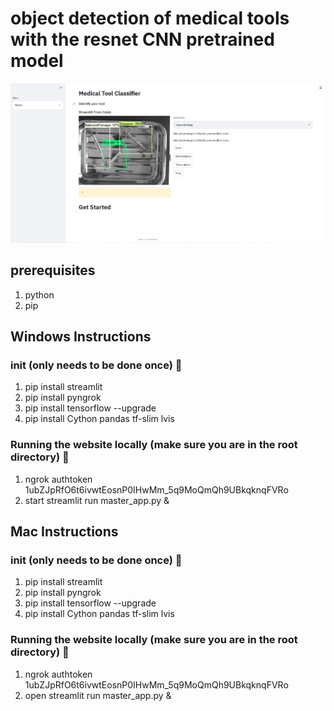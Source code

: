 # object detection of medical tools with the resnet CNN pretrained model

![website](website.png)

## prerequisites
1. python
2. pip

## Windows Instructions
### init (only needs to be done once) :frog:
1. pip install streamlit
2. pip install pyngrok
3. pip install tensorflow --upgrade
4. pip install Cython pandas tf-slim lvis

### Running the website locally (make sure you are in the root directory) :chicken:
1. ngrok authtoken 1ubZJpRfO6t6ivwtEosnP0IHwMm_5q9MoQmQh9UBkqknqFVRo
2. start streamlit run master_app.py &

## Mac Instructions
### init (only needs to be done once) :hedgehog:
1. pip install streamlit
2. pip install pyngrok
3. pip install tensorflow --upgrade
4. pip install Cython pandas tf-slim lvis

### Running the website locally (make sure you are in the root directory) :llama:
1. ngrok authtoken 1ubZJpRfO6t6ivwtEosnP0IHwMm_5q9MoQmQh9UBkqknqFVRo
2. open streamlit run master_app.py &
